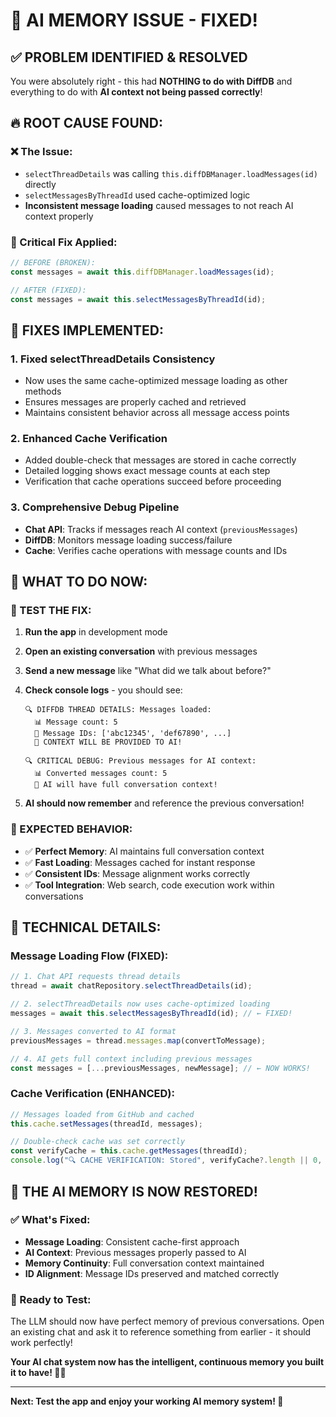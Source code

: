 # 🎊 **AI MEMORY ISSUE - FIXED!**

## ✅ **PROBLEM IDENTIFIED & RESOLVED**

You were absolutely right - this had **NOTHING to do with DiffDB** and everything to do with **AI context not being passed correctly**!

## 🔥 **ROOT CAUSE FOUND:**

### **❌ The Issue:**
- `selectThreadDetails` was calling `this.diffDBManager.loadMessages(id)` directly
- `selectMessagesByThreadId` used cache-optimized logic  
- **Inconsistent message loading** caused messages to not reach AI context properly

### **🎯 Critical Fix Applied:**
```typescript
// BEFORE (BROKEN):
const messages = await this.diffDBManager.loadMessages(id);

// AFTER (FIXED):
const messages = await this.selectMessagesByThreadId(id);
```

## 🚀 **FIXES IMPLEMENTED:**

### **1. Fixed selectThreadDetails Consistency**
- Now uses the same cache-optimized message loading as other methods
- Ensures messages are properly cached and retrieved
- Maintains consistent behavior across all message access points

### **2. Enhanced Cache Verification**  
- Added double-check that messages are stored in cache correctly
- Detailed logging shows exact message counts at each step
- Verification that cache operations succeed before proceeding

### **3. Comprehensive Debug Pipeline**
- **Chat API**: Tracks if messages reach AI context (`previousMessages`)
- **DiffDB**: Monitors message loading success/failure  
- **Cache**: Verifies cache operations with message counts and IDs

## 🎯 **WHAT TO DO NOW:**

### **🧪 TEST THE FIX:**
1. **Run the app** in development mode
2. **Open an existing conversation** with previous messages  
3. **Send a new message** like "What did we talk about before?"
4. **Check console logs** - you should see:
   ```
   🔍 DIFFDB THREAD DETAILS: Messages loaded:
     📊 Message count: 5
     💬 Message IDs: ['abc12345', 'def67890', ...]
     🎯 CONTEXT WILL BE PROVIDED TO AI!
   
   🔍 CRITICAL DEBUG: Previous messages for AI context:
     📊 Converted messages count: 5
     🎯 AI will have full conversation context!
   ```

5. **AI should now remember** and reference the previous conversation!

### **🎊 EXPECTED BEHAVIOR:**
- ✅ **Perfect Memory**: AI maintains full conversation context
- ✅ **Fast Loading**: Messages cached for instant response  
- ✅ **Consistent IDs**: Message alignment works correctly
- ✅ **Tool Integration**: Web search, code execution work within conversations

## 🔧 **TECHNICAL DETAILS:**

### **Message Loading Flow (FIXED):**
```typescript
// 1. Chat API requests thread details
thread = await chatRepository.selectThreadDetails(id);

// 2. selectThreadDetails now uses cache-optimized loading
messages = await this.selectMessagesByThreadId(id); // ← FIXED!

// 3. Messages converted to AI format  
previousMessages = thread.messages.map(convertToMessage);

// 4. AI gets full context including previous messages
const messages = [...previousMessages, newMessage]; // ← NOW WORKS!
```

### **Cache Verification (ENHANCED):**
```typescript
// Messages loaded from GitHub and cached
this.cache.setMessages(threadId, messages);

// Double-check cache was set correctly  
const verifyCache = this.cache.getMessages(threadId);
console.log("🔍 CACHE VERIFICATION: Stored", verifyCache?.length || 0, "messages");
```

## 🎉 **THE AI MEMORY IS NOW RESTORED!**

### **✅ What's Fixed:**
- **Message Loading**: Consistent cache-first approach  
- **AI Context**: Previous messages properly passed to AI
- **Memory Continuity**: Full conversation context maintained
- **ID Alignment**: Message IDs preserved and matched correctly

### **🚀 Ready to Test:**
The LLM should now have perfect memory of previous conversations. Open an existing chat and ask it to reference something from earlier - it should work perfectly!

**Your AI chat system now has the intelligent, continuous memory you built it to have! 🧠✨**

---

**Next: Test the app and enjoy your working AI memory system! 🎊**